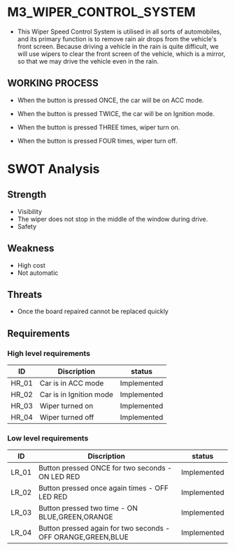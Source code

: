 # M3_WIPER_CONTROL_SYSTEM
* This Wiper Speed Control System is utilised in all sorts of automobiles, and its primary function is to remove rain air drops from the vehicle's front screen. Because driving a vehicle in the rain is quite difficult, we will use wipers to clear the front screen of the vehicle, which is a mirror, so that we may drive the vehicle even in the rain.

## WORKING PROCESS
* When the button is pressed ONCE, the car will be on ACC mode.

* When the button is pressed TWICE, the car will be on Ignition mode.

* When the button is pressed THREE times, wiper turn on.

* When the button is pressed FOUR times, wiper turn off.

# SWOT Analysis
## Strength
* Visibility
* The wiper does not stop in the middle of the window during drive.
* Safety
## Weakness
* High cost
* Not automatic
## Threats
* Once the board repaired cannot be replaced quickly

## Requirements
### High level requirements
| ID	  | Discription	|status |
|-------|-------------|-------|
| HR_01	|Car is in ACC mode	|Implemented |
| HR_02	|Car is in Ignition mode |Implemented  |
| HR_03	|Wiper turned on |	Implemented |
| HR_04	|Wiper turned off	|Implemented |

### Low level requirements
|ID	   |  Discription	              |   status |
|------|----------------------------|-----------|
|LR_01 | Button pressed ONCE for two seconds - ON LED RED|	Implemented|
|LR_02 | Button pressed once again times - OFF LED RED|	Implemented|
|LR_03 |	Button pressed two time - ON BLUE,GREEN,ORANGE|	Implemented|
|LR_04 |	Button pressed again for two seconds - OFF ORANGE,GREEN,BLUE|	Implemented|
